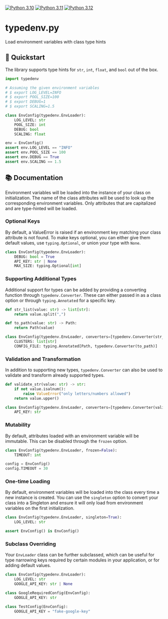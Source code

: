 [![Python 3.10](https://github.com/ShajeshJ/typedenv.py/actions/workflows/python-3.10.yml/badge.svg?branch=main)](https://github.com/ShajeshJ/typedenv.py/actions/workflows/python-3.10.yml)
[![Python 3.11](https://github.com/ShajeshJ/typedenv.py/actions/workflows/python-3.11.yml/badge.svg?branch=main)](https://github.com/ShajeshJ/typedenv.py/actions/workflows/python-3.11.yml)
[![Python 3.12](https://github.com/ShajeshJ/typedenv.py/actions/workflows/python-3.12.yml/badge.svg?branch=main)](https://github.com/ShajeshJ/typedenv.py/actions/workflows/python-3.12.yml)

# typedenv.py
Load environment variables with class type hints

## 🚀 Quickstart
The library supports type hints for `str`, `int`, `float`, and `bool` out of the box.

```python
import typedenv

# Assuming the given environment variables
# $ export LOG_LEVEL=INFO
# $ export POOL_SIZE=100
# $ export DEBUG=1
# $ export SCALING=1.5

class EnvConfig(typedenv.EnvLoader):
    LOG_LEVEL: str
    POOL_SIZE: int
    DEBUG: bool
    SCALING: float

env = EnvConfig()
assert env.LOG_LEVEL == "INFO"
assert env.POOL_SIZE == 100
assert env.DEBUG == True
assert env.SCALING == 1.5
```

## 📚 Documentation
Environment variables will be loaded into the instance of your class
on initialization. The name of the class attributes will be used
to look up the corresponding environment variables. Only attributes
that are capitalized and are type-hinted will be loaded.

### Optional Keys
By default, a ValueError is raised if an environment key matching
your class attribute is not found. To make keys optional, you can either
give them default values, use `typing.Optional`, or union your type with `None`.

```python
class EnvConfig(typedenv.EnvLoader):
    DEBUG: bool = True
    API_KEY: str | None
    MAX_SIZE: typing.Optional[int]
```

### Supporting Additional Types
Additional support for types can be added by providing a converting function
through `typedenv.Converter`. These can either passed in as a class option or
through `typing.Annotated` for a specific key.

```python
def str_list(value: str) -> list[str]:
    return value.split(",")

def to_path(value: str) -> Path:
    return Path(value)

class EnvConfig(typedenv.EnvLoader, converters=[typedenv.Converter(str_list)]):
    CLUSTERS: list[str]
    CONFIG_FILE: typing.Annotated[Path, typedenv.Converter(to_path)]
```

### Validation and Transformation
In addition to supporting new types, `typedenv.Converter` can also be used to
validate and transform already supported types.

```python
def validate_str(value: str) -> str:
    if not value.isalnum():
        raise ValueError("only letters/numbers allowed")
    return value.upper()

class EnvConfig(typedenv.EnvLoader, converters=[typedenv.Converter(validate_str)]):
    API_KEY: str
```

### Mutability
By default, attributes loaded with an environment variable will be immutable.
This can be disabled through the `frozen` option.

```python
class EnvConfig(typedenv.EnvLoader, frozen=False):
    TIMEOUT: int

config = EnvConfig()
config.TIMEOUT = 30
```

### One-time Loading
By default, environment variables will be loaded into the class every time
a new instance is created. You can use the `singleton` option to convert
your class into a Singleton and ensure it will only load from environment
variables on the first initialization.

```python
class EnvConfig(typedenv.EnvLoader, singleton=True):
    LOG_LEVEL: str

assert EnvConfig() is EnvConfig()
```

### Subclass Overriding
Your `EnvLoader` class can be further subclassed, which can be useful for
type narrowing keys required by certain modules in your application, or for
adding default values.

```python
class EnvConfig(typedenv.EnvLoader):
    LOG_LEVEL: str
    GOOGLE_API_KEY: str | None

class GoogleRequiredConfig(EnvConfig):
    GOOGLE_API_KEY: str

class TestConfig(EnvConfig):
    GOOGLE_API_KEY = "fake-google-key"
```
